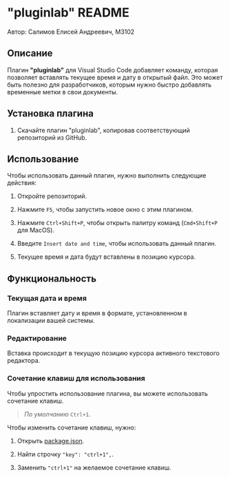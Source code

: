 # "pluginlab" README

Автор: Салимов Елисей Андреевич, М3102

## Описание

Плагин **"pluginlab"** для Visual Studio Code добавляет команду, которая позволяет вставлять текущее время и дату в открытый файл. Это может быть полезно для разработчиков, которым нужно быстро добавлять временные метки в свои документы.

## Установка плагина

1. Скачайте плагин "pluginlab", копировав соответствующий репозиторий из GitHub.

## Использование

Чтобы использовать данный плагин, нужно выполнить следующие действия:

1. Откройте репозиторий.

2. Нажмите ```F5```, чтобы запустить новое окно с этим плагином.

3. Нажмите ```Ctrl+Shift+P```, чтобы открыть палитру команд (```Cmd+Shift+P``` для MacOS).

4. Введите ```Insert date and time```, чтобы использовать данный плагин.

5. Текущее время и дата будут вставлены в позицию курсора.

## Функциональность

### Текущая дата и время 

Плагин вставляет дату и время в формате, установленном в локализации вашей системы.

### Редактирование

Вставка происходит в текущую позицию курсора активного текстового редактора.

### Сочетание клавиш для использования

Чтобы упростить использование плагина, вы можете использовать сочетание клавиш.
> *По умолчанию* ```Ctrl+1```.


Чтобы изменить сочетание клавиш, нужно:
1. Открыть [package.json](package.json).

2. Найти строчку ```"key": "ctrl+1",```.

3. Заменить ```"ctrl+1"``` на желаемое сочетание клавиш.

